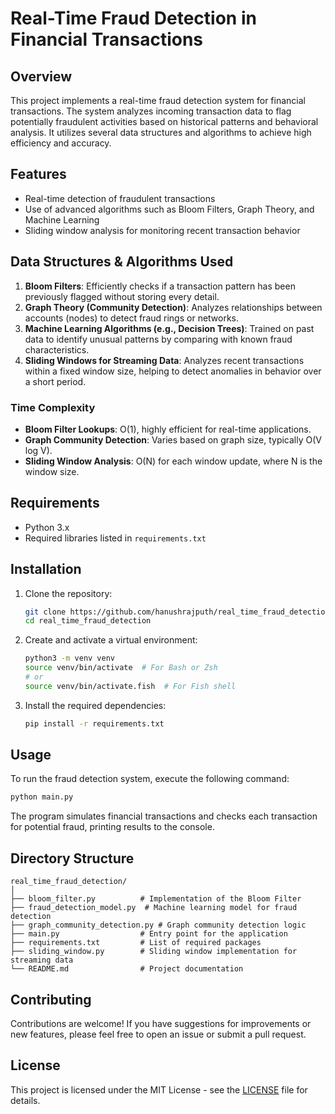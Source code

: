 # Real-Time Fraud Detection in Financial Transactions

## Overview

This project implements a real-time fraud detection system for financial transactions. The system analyzes incoming transaction data to flag potentially fraudulent activities based on historical patterns and behavioral analysis. It utilizes several data structures and algorithms to achieve high efficiency and accuracy.

## Features

- Real-time detection of fraudulent transactions
- Use of advanced algorithms such as Bloom Filters, Graph Theory, and Machine Learning
- Sliding window analysis for monitoring recent transaction behavior

## Data Structures & Algorithms Used

1. **Bloom Filters**: Efficiently checks if a transaction pattern has been previously flagged without storing every detail.
2. **Graph Theory (Community Detection)**: Analyzes relationships between accounts (nodes) to detect fraud rings or networks.
3. **Machine Learning Algorithms (e.g., Decision Trees)**: Trained on past data to identify unusual patterns by comparing with known fraud characteristics.
4. **Sliding Windows for Streaming Data**: Analyzes recent transactions within a fixed window size, helping to detect anomalies in behavior over a short period.

### Time Complexity

- **Bloom Filter Lookups**: O(1), highly efficient for real-time applications.
- **Graph Community Detection**: Varies based on graph size, typically O(V log V).
- **Sliding Window Analysis**: O(N) for each window update, where N is the window size.

## Requirements

- Python 3.x
- Required libraries listed in `requirements.txt`

## Installation

1. Clone the repository:

   ```bash
   git clone https://github.com/hanushrajputh/real_time_fraud_detection.git
   cd real_time_fraud_detection
   ```

2. Create and activate a virtual environment:

   ```bash
   python3 -m venv venv
   source venv/bin/activate  # For Bash or Zsh
   # or
   source venv/bin/activate.fish  # For Fish shell
   ```

3. Install the required dependencies:

   ```bash
   pip install -r requirements.txt
   ```

## Usage

To run the fraud detection system, execute the following command:

```bash
python main.py
```

The program simulates financial transactions and checks each transaction for potential fraud, printing results to the console.

## Directory Structure

```plaintext
real_time_fraud_detection/
│
├── bloom_filter.py          # Implementation of the Bloom Filter
├── fraud_detection_model.py  # Machine learning model for fraud detection
├── graph_community_detection.py # Graph community detection logic
├── main.py                  # Entry point for the application
├── requirements.txt         # List of required packages
├── sliding_window.py        # Sliding window implementation for streaming data
└── README.md                # Project documentation
```

## Contributing

Contributions are welcome! If you have suggestions for improvements or new features, please feel free to open an issue or submit a pull request.

## License

This project is licensed under the MIT License - see the [LICENSE](LICENSE) file for details.